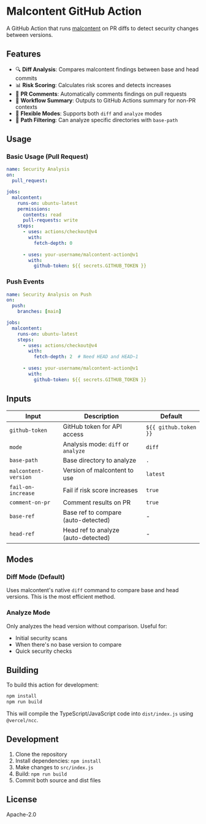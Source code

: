 # Malcontent GitHub Action

A GitHub Action that runs [malcontent](https://github.com/chainguard-dev/malcontent) on PR diffs to detect security changes between versions.

## Features

- 🔍 **Diff Analysis**: Compares malcontent findings between base and head commits
- 📊 **Risk Scoring**: Calculates risk scores and detects increases
- 💬 **PR Comments**: Automatically comments findings on pull requests
- 📝 **Workflow Summary**: Outputs to GitHub Actions summary for non-PR contexts
- 🎯 **Flexible Modes**: Supports both `diff` and `analyze` modes
- 📁 **Path Filtering**: Can analyze specific directories with `base-path`

## Usage

### Basic Usage (Pull Request)

```yaml
name: Security Analysis
on:
  pull_request:

jobs:
  malcontent:
    runs-on: ubuntu-latest
    permissions:
      contents: read
      pull-requests: write
    steps:
      - uses: actions/checkout@v4
        with:
          fetch-depth: 0
      
      - uses: your-username/malcontent-action@v1
        with:
          github-token: ${{ secrets.GITHUB_TOKEN }}
```

### Push Events

```yaml
name: Security Analysis on Push
on:
  push:
    branches: [main]

jobs:
  malcontent:
    runs-on: ubuntu-latest
    steps:
      - uses: actions/checkout@v4
        with:
          fetch-depth: 2  # Need HEAD and HEAD~1
      
      - uses: your-username/malcontent-action@v1
        with:
          github-token: ${{ secrets.GITHUB_TOKEN }}
```

## Inputs

| Input | Description | Default |
|-------|-------------|---------|
| `github-token` | GitHub token for API access | `${{ github.token }}` |
| `mode` | Analysis mode: `diff` or `analyze` | `diff` |
| `base-path` | Base directory to analyze | `.` |
| `malcontent-version` | Version of malcontent to use | `latest` |
| `fail-on-increase` | Fail if risk score increases | `true` |
| `comment-on-pr` | Comment results on PR | `true` |
| `base-ref` | Base ref to compare (auto-detected) | - |
| `head-ref` | Head ref to analyze (auto-detected) | - |

## Modes

### Diff Mode (Default)
Uses malcontent's native `diff` command to compare base and head versions. This is the most efficient method.

### Analyze Mode
Only analyzes the head version without comparison. Useful for:
- Initial security scans
- When there's no base version to compare
- Quick security checks

## Building

To build this action for development:

```bash
npm install
npm run build
```

This will compile the TypeScript/JavaScript code into `dist/index.js` using `@vercel/ncc`.

## Development

1. Clone the repository
2. Install dependencies: `npm install`
3. Make changes to `src/index.js`
4. Build: `npm run build`
5. Commit both source and dist files

## License

Apache-2.0